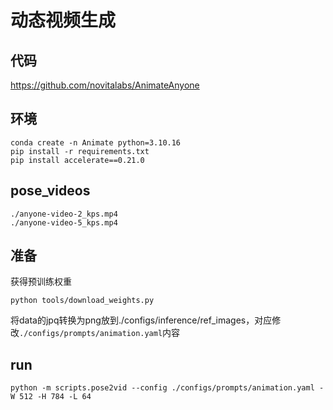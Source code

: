 # 动态视频生成

## 代码
https://github.com/novitalabs/AnimateAnyone
## 环境
```shell
conda create -n Animate python=3.10.16
pip install -r requirements.txt
pip install accelerate==0.21.0
```
## pose_videos
```shell
./anyone-video-2_kps.mp4
./anyone-video-5_kps.mp4
```
## 准备
获得预训练权重
```shell
python tools/download_weights.py
```
将data的jpq转换为png放到./configs/inference/ref_images，对应修改`./configs/prompts/animation.yaml`内容

## run
```shell
python -m scripts.pose2vid --config ./configs/prompts/animation.yaml -W 512 -H 784 -L 64
```
